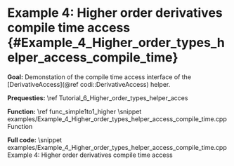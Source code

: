Example 4: Higher order derivatives compile time access {#Example_4_Higher_order_types_helper_access_compile_time}
============

**Goal:** Demonstation of the compile time access interface of the [DerivativeAccess](@ref codi::DerivativeAccess) helper.

**Prequesties:** \ref Tutorial_6_Higher_order_types_helper_acces

**Function:** \ref func_simple1to1_higher
\snippet examples/Example_4_Higher_order_types_helper_access_compile_time.cpp Function

**Full code:**
\snippet examples/Example_4_Higher_order_types_helper_access_compile_time.cpp Example 4: Higher order derivatives compile time access
